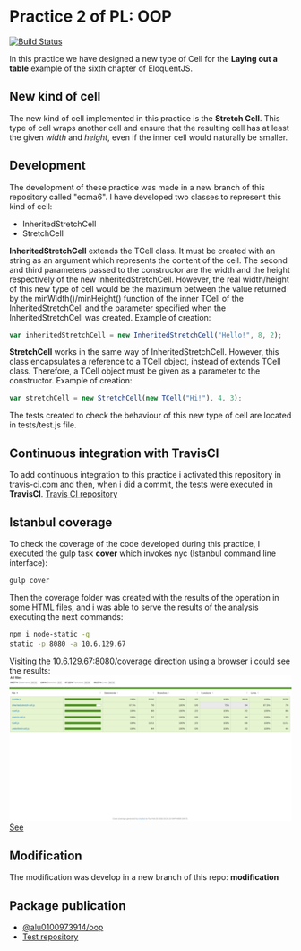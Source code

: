 # Practice 2 of PL: OOP
[![Build Status](https://travis-ci.com/ULL-ESIT-PL-1718/oop-alu0100973914.svg?token=S9Gezg46GoVeGRv4GwA9&branch=master)](https://travis-ci.com/ULL-ESIT-PL-1718/oop-alu0100973914)

In this practice we have designed a new type of Cell for the **Laying out a table** example of the sixth chapter of EloquentJS.

## New kind of cell
The new kind of cell implemented in this practice is the **Stretch Cell**. This type of cell wraps another cell and ensure that the resulting cell has at least the given *width* and *height*, even if the inner cell would naturally be smaller.

## Development

The development of these practice was made in a new branch of this repository called "ecma6". I have developed two classes to represent this kind of cell:
* InheritedStretchCell
* StretchCell

**InheritedStretchCell** extends the TCell class. It must be created with an string as an argument which represents the content of the cell. The second and third parameters passed to the constructor are the width and the height respectively of the new InheritedStretchCell. However, the real width/height of this new type of cell would be the maximum between the value returned by the minWidth()/minHeight() function of the inner TCell of the InheritedStretchCell and the parameter specified when the InheritedStretchCell was created. Example of creation:
```js
var inheritedStretchCell = new InheritedStretchCell("Hello!", 8, 2);
```
**StretchCell** works in the same way of InheritedStretchCell. However, this class encapsulates a reference to
a TCell object, instead of extends TCell class. Therefore,  a TCell object must be given as a parameter to the constructor. Example of creation:
```js
var stretchCell = new StretchCell(new TCell("Hi!"), 4, 3);
```

The tests created to check the behaviour of this new type of cell are located in tests/test.js file.

## Continuous integration with TravisCI

To add continuous integration to this practice i activated this repository in travis-ci.com and then, when i did a commit, the tests were executed in **TravisCI**.
[Travis CI repository](https://travis-ci.com/ULL-ESIT-PL-1718/oop-alu0100973914)

## Istanbul coverage

To check the coverage of the code developed during this practice, I executed the gulp task **cover** which invokes nyc (Istanbul command line interface):
```bash
gulp cover
```

Then the coverage folder was created with the results of the operation in some HTML files, and i was able to serve the results of the analysis executing the next commands:
```bash
npm i node-static -g
static -p 8080 -a 10.6.129.67
```
Visiting the 10.6.129.67:8080/coverage direction using a browser i could see the results:
![coverage](screens/coverage.png)
[See](https://ull-esit-pl-1718.github.io/oop-alu0100973914/)

## Modification
The modification was develop in a new branch of this repo: **modification**

## Package publication
* [@alu0100973914/oop](https://www.npmjs.com/package/@alu0100973914/oop)
* [Test repository](https://github.com/ULL-ESIT-PL-1718/prueba-oop-alu0100973914.git)
